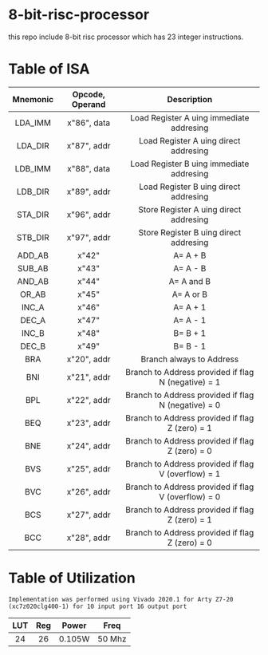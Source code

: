 # 8-bit-risc-processor
 this repo include 8-bit risc processor which has 23 integer instructions.

# Table of ISA
  Mnemonic| Opcode, Operand | Description 
  :---:|:---:|:---:|
  LDA_IMM |x"86", data|Load Register A uing immediate addresing
  LDA_DIR |x"87", addr|Load Register A uing direct addresing
  LDB_IMM |x"88", data|Load Register B uing immediate addresing
  LDB_DIR |x"89", addr|Load Register B uing direct addresing
  STA_DIR |x"96", addr|Store Register A uing direct addresing
  STB_DIR |x"97", addr|Store Register B uing direct addresing      
  ADD_AB  |x"42"        |A= A + B|
  SUB_AB  |x"43"        |A= A - B|
  AND_AB  |x"44"        |A= A and B|
  OR_AB   |x"45"        |A= A or  B|
  INC_A   |x"46"        |A= A + 1|
  DEC_A   |x"47"        |A= A - 1|
  INC_B   |x"48"        |B= B + 1|
  DEC_B   |x"49"        |B= B - 1|  
  BRA     |x"20", addr|Branch always to Address|
  BNI     |x"21", addr|Branch to Address provided if flag N (negative) = 1|
  BPL     |x"22", addr|Branch to Address provided if flag N (negative) = 0|
  BEQ     |x"23", addr|Branch to Address provided if flag Z (zero) = 1 |
  BNE     |x"24", addr|Branch to Address provided if flag Z (zero) = 0 |
  BVS     |x"25", addr|Branch to Address provided if flag V (overflow) = 1 |
  BVC     |x"26", addr|Branch to Address provided if flag V (overflow) = 0 |
  BCS     |x"27", addr|Branch to Address provided if flag Z (zero) = 1 |
  BCC     |x"28", addr|Branch to Address provided if flag Z (zero) = 0|

# Table of Utilization
    Implementation was performed using Vivado 2020.1 for Arty Z7-20 (xc7z020clg400-1) for 10 input port 16 output port 
  LUT | Reg | Power | Freq 
  :---:|:---:|:---:|:---:|
  24  |26|0.105W|50 Mhz